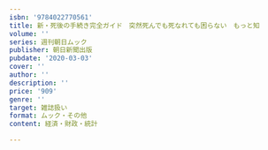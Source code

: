 ```yaml
---
isbn: '9784022770561'
title: 新・死後の手続き完全ガイド　突然死んでも死なれても困らない　もっと知
volume: ''
series: 週刊朝日ムック
publisher: 朝日新聞出版
pubdate: '2020-03-03'
cover: ''
author: ''
description: ''
price: '909'
genre: ''
target: 雑誌扱い
format: ムック・その他
content: 経済・財政・統計

---
```

